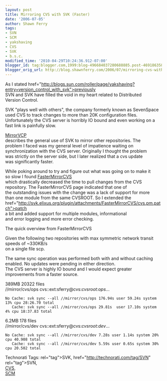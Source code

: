 ```yaml
---
layout: post
title: Mirroring CVS with SVK (Faster)
date: '2006-07-05'
author: Shawn Ferry
tags:
- SVN
- SCM
- yakshaving
- CVS
- SVK
- b.s.c.
modified_time: '2010-04-29T10:24:36.912-07:00'
blogger_id: tag:blogger.com,1999:blog-496684037280688885.post-4691863585248273421
blogger_orig_url: http://blog.shawnferry.com/2006/07/mirroring-cvs-with-svk-faster_6722.html
---
```


As I stated
href="http://blogs.sun.com/roller/page/yakshaving?entry=version_control_with_svk">previously  
SVN and SVK have filled the void in my heart related to Distributed  
Version Control.  
  
SVK "plays well with others", the company formerly known as SevenSpace  
used CVS to track changes to more than 20K configuration files.  
Unfortunately the CVS server is horribly IO bound and even working on a  
fast link is painfully slow.  
  
[MirrorVCP](http://svk.elixus.org/?MirrorVCP)  
describes the general use of SVK to mirror other repositories. The  
problem I faced was my general level of impatience waiting on  
synchronization with the CVS server. Originally I thought the problem  
was strictly on the server side, but I later realized that a cvs update  
was significantly faster.  
  
While poking around to try and figure out what was going on to make it  
so slow I found [FasterMirrorCVS](http://svk.elixus.org/?FasterMirrorCVS)  
which drastically decreased the time to pull changes from the CVS  
repository.  The FasterMirrorCVS page indicated that one of  
the outstanding issues with the change was a lack of support for more  
than one module from the same CVSROOT.  So I extended the
href="http://svk.elixus.org/plugin/attachments/FasterMirrorCVS/cvs.pm.patch">patch  
a bit and  added support for multiple modules, informational  
and error logging and more error checking.  
  
The quick overview from FasterMirrorCVS  
  
Given the following two repositories with max symmetric network transit  
speeds of ~330KB/s  
on a single file scp.  

The same sync operation was performed both with and without caching  
enabled. No updates were pending in either direction.  
The CVS server is highly IO bound and I would expect greater  
improvements from a faster source.  

389MB 20322 files  
//mirror/cvs/ops cvs::ext:sferry@cvs:_cvsroot:ops_...  

    No Cache: svk sync --all //mirror/cvs/ops 176.94s user 59.24s system 13% cpu 28:26.70 total  
       Cache: svk sync --all //mirror/cvs/ops 29.81s  user 17.10s system 4% cpu 18:37.83 total  
    
6.2MB 178 files  
//mirror/cvs/dev cvs::ext:sferry@cvs:_cvsroot:dev_...  

    No Cache: svk sync --all //mirror/cvs/dev 7.28s user 1.14s system 20% cpu 40.908 total  
       Cache: svk sync --all //mirror/cvs/dev 5.59s user 0.65s system 30% cpu 20.502 total  
    
Technorati Tags: [](http://technorati.com/tag/SVK) rel="tag">SVK,
href="http://technorati.com/tag/SVN" rel="tag">SVN,  
[CVS](http://technorati.com/tag/CVS),  
[SCM](http://technorati.com/tag/SCM)  

